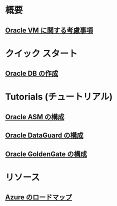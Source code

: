 

# 概要


## [Oracle VM に関する考慮事項](oracle-considerations.md)


# クイック スタート


## [Oracle DB の作成](oracle-database-quick-create.md)


# Tutorials (チュートリアル)


## [Oracle ASM の構成](configure-oracle-asm.md)


## [Oracle DataGuard の構成](configuring-oracle-dataguard.md)


## [Oracle GoldenGate の構成](configure-oracle-golden-gate.md)


# リソース


## [Azure のロードマップ](https://azure.microsoft.com/roadmap/)
